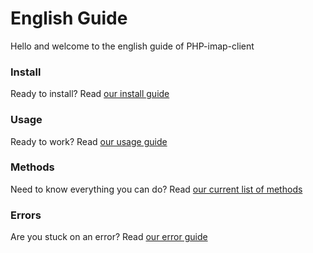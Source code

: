 # English Guide
Hello and welcome to the english guide of PHP-imap-client

### Install
Ready to install? Read [our install guide](Install.md)

### Usage
Ready to work? Read [our usage guide](Usage.md)

### Methods
Need to know everything you can do? Read [our current list of methods](Methods.md)

### Errors
Are you stuck on an error? Read [our error guide](Error.md)
